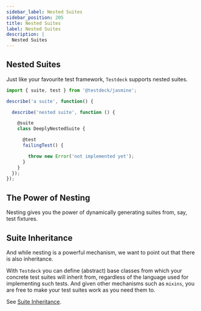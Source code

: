 ```yaml
---
sidebar_label: Nested Suites
sidebar_position: 205
title: Nested Suites
label: Nested Suites
description: |
  Nested Suites
---
```



## Nested Suites

Just like your favourite test framework, `Testdeck` supports nested suites.

```typescript showLineNumbers
import { suite, test } from '@testdeck/jasmine';

describe('a suite', function() {

  describe('nested suite', function () {

    @suite
    class DeeplyNestedSuite {

      @test
      failingTest() {

        throw new Error('not implemented yet');
      }
    }
  });
});
```


## The Power of Nesting

Nesting gives you the power of dynamically generating suites from, say, test fixtures.


## Suite Inheritance

And while nesting is a powerful mechanism, we want to point out that there is also inheritance.

With `Testdeck` you can define (abstract) base classes from which your concrete test suites will inherit from, regardless of the language used for implementing such tests. And given other mechanisms such as `mixins`, you are free to make your test suites work as you need them to.

See [Suite Inheritance](inheritance).
